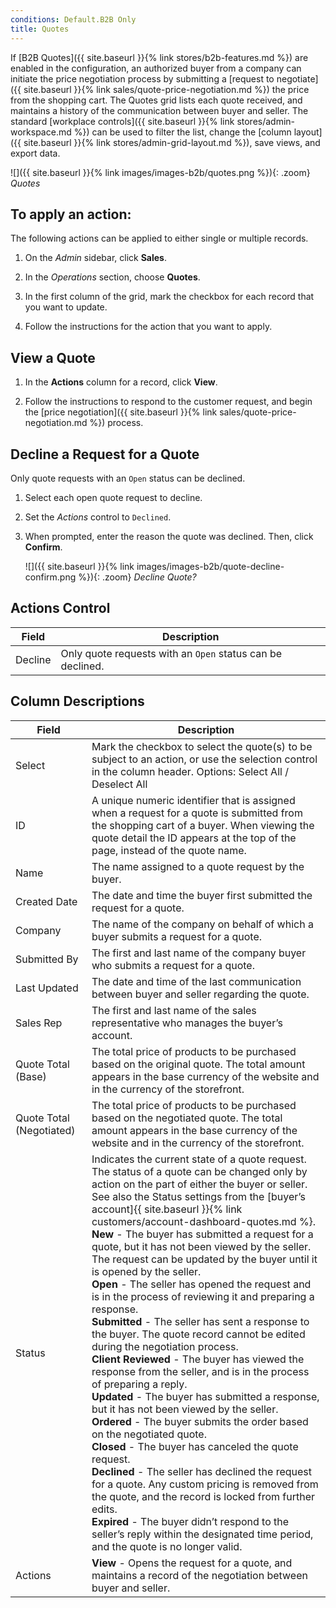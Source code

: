 ```yaml
---
conditions: Default.B2B Only
title: Quotes
---
```


If [B2B Quotes]({{ site.baseurl }}{% link stores/b2b-features.md %}) are enabled in the configuration, an authorized buyer from a company can initiate the price negotiation process by submitting a [request to negotiate]({{ site.baseurl }}{% link sales/quote-price-negotiation.md %}) the price from the shopping cart. The Quotes grid lists each quote received, and maintains a history of the communication between buyer and seller. The standard [workplace controls]({{ site.baseurl }}{% link stores/admin-workspace.md %}) can be used to filter the list, change the [column layout]({{ site.baseurl }}{% link stores/admin-grid-layout.md %}), save views, and export data.

![]({{ site.baseurl }}{% link images/images-b2b/quotes.png %}){: .zoom}
_Quotes_

## To apply an action:

The following actions can be applied to either single or multiple records.

1. On the _Admin_ sidebar, click **Sales**.

1. In the _Operations_ section, choose **Quotes**.

1. In the first column of the grid, mark the checkbox for each record that you want to update.

1. Follow the instructions for the action that you want to apply.

## View a Quote

1. In the **Actions** column for a record, click **View**.

1. Follow the instructions to respond to the customer request, and begin the [price negotiation]({{ site.baseurl }}{% link sales/quote-price-negotiation.md %}) process.

## Decline a Request for a Quote

Only quote requests with an `Open` status can be declined.

1. Select each open quote request to decline.

1. Set the _Actions_ control to `Declined`.

1. When prompted, enter the reason the quote was declined. Then, click **Confirm**.

   ![]({{ site.baseurl }}{% link images/images-b2b/quote-decline-confirm.png %}){: .zoom}
   _Decline Quote?_

## Actions Control

|Field|Description|
|--- |--- |
|Decline|Only quote requests with an `Open` status can be declined.|

## Column Descriptions

|Field|Description|
|--- |--- |
|Select|Mark the checkbox to select the quote(s)  to be subject to an action, or use the selection control in the column header. Options: Select All / Deselect All|
|ID|A unique numeric identifier that is assigned when a request for a quote is submitted from the shopping cart of a buyer. When viewing the quote detail the ID appears at the top of the page, instead of the quote name.|
|Name|The name assigned to a quote request by the buyer.|
|Created Date|The date and time the buyer first submitted the request for a quote.|
|Company|The name of the company on behalf of which a buyer submits a request for a quote.|
|Submitted By|The first and last name of the company buyer who submits a request for a quote.|
|Last Updated|The date and time of the last communication between buyer and seller regarding the quote.|
|Sales Rep|The first and last name of the sales representative who manages the buyer’s account.|
|Quote Total (Base)|The total price of products to be purchased based on the original quote. The total amount appears in the base currency of the website and in the currency of the storefront.|
|Quote Total (Negotiated)|The total price of products to be purchased based on the negotiated quote. The total amount appears in the base currency of the website and in the currency of the storefront.|
|Status|Indicates the current state of a quote request. The status of a quote can be changed only by action on the part of either the buyer or seller. See also the Status settings from the [buyer’s account]{{ site.baseurl }}{% link customers/account-dashboard-quotes.md %}. <br/>**New** - The buyer has submitted a request for a quote, but it has not been viewed by the seller. The request can be updated by the buyer until it is opened by the seller. <br/>**Open** - The seller has opened the request and is in the process of reviewing it and preparing a response. <br/>**Submitted** - The seller has sent a response to the buyer. The quote record cannot be edited during the negotiation process. <br/>**Client Reviewed** - The buyer has viewed the response from the seller, and is in the process of preparing a reply. <br/>**Updated** - The buyer has submitted a response, but  it has not been viewed by the seller. **Ordered** - The buyer submits the order based on the negotiated quote. <br/>**Closed** - The buyer has canceled the quote request. <br/>**Declined** - The seller has declined the request for a quote. Any custom pricing is removed from the quote, and the record is locked from further edits. <br/>**Expired** - The buyer didn’t respond to the seller’s reply within the designated time period, and the quote is no longer valid.|
|Actions|**View** - Opens the request for a quote, and maintains a record of the negotiation between buyer and seller.|
